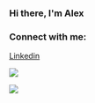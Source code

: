 ### Hi there, I'm Alex  




### Connect with me:
[Linkedin](https://www.linkedin.com/in/alexander-mehta-b97659220/)




![](https://komarev.com/ghpvc/?username=alexmehta&style=flat-square)

![](https://hit.yhype.me/github/profile?user_id=53285116)
